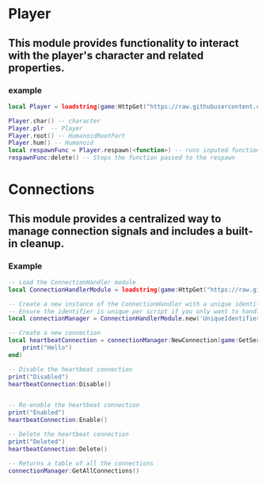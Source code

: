# Player
 ## This module provides functionality to interact with the player's character and related properties.
 ### example
```lua
local Player = loadstring(game:HttpGet("https://raw.githubusercontent.com/Grayy12/EXT/main/Player.lua", true))()

Player.char() -- character
Player.plr  -- Player
Player.root() -- HumanoidRootPart
Player.hum() -- Humanoid
local respawnFunc = Player.respawn(<function>) -- runs inputed function when character respawned
respawnFunc:delete() -- Stops the function passed to the respawn
```

# Connections
## This module provides a centralized way to manage connection signals and includes a built-in cleanup.
### Example
```lua
-- Load the ConnectionHandler module
local ConnectionHandlerModule = loadstring(game:HttpGet("https://raw.githubusercontent.com/Grayy12/EXT/main/connections.lua", true))()

-- Create a new instance of the ConnectionHandler with a unique identifier
-- Ensure the identifier is unique per script if you only want to handle connections for this specific script (required)
local connectionManager = ConnectionHandlerModule.new('UniqueIdentifier')

-- Create a new connection
local heartbeatConnection = connectionManager:NewConnection(game:GetService("RunService").Heartbeat, function()
    print("Hello")
end)

-- Disable the heartbeat connection
print("Disabled")
heartbeatConnection:Disable()


-- Re-enable the heartbeat connection
print("Enabled")
heartbeatConnection:Enable()

-- Delete the heartbeat connection
print("Deleted")
heartbeatConnection:Delete()

-- Returns a table of all the connections
connectionManager:GetAllConnections()
```
